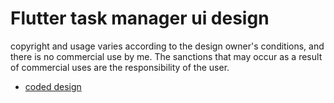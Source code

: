 # Flutter task manager ui design

 

copyright and usage varies according to the design owner's conditions, and there is no commercial use by me.
The sanctions that may occur as a result of commercial uses are the responsibility of the user.


- [coded design ](https://dribbble.com/shots/11007749-Task-manager-Mobile-App?utm_source=Clipboard_Shot&utm_campaign=anastasia-tino&utm_content=Task%20manager%20-%20Mobile%20App&utm_medium=Social_Share)
